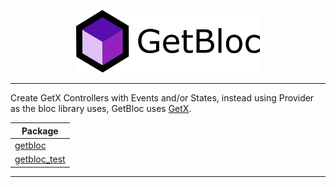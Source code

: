 <p align="center">
<img src="https://raw.githubusercontent.com/Eronildo/getbloc/master/docs/assets/getbloc_logo.png" height="100" alt="GetBloc" />
</p>

---

Create GetX Controllers with Events and/or States, instead using Provider as the bloc library uses, GetBloc uses [GetX](https://github.com/jonataslaw/getx).

| Package                                                                              | 
| ------------------------------------------------------------------------------------ |
| [getbloc](https://github.com/Eronildo/getbloc/tree/master/packages/getbloc)          |
| [getbloc_test](https://github.com/Eronildo/getbloc/tree/master/packages/getbloc_test)|

---